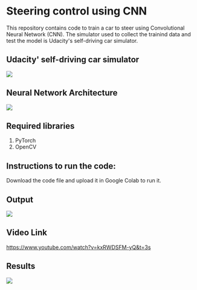 # Steering control using CNN
This repository contains code to train a car to steer using Convolutional Neural Network (CNN). The simulator used to collect the trainind data and test the model is Udacity's self-driving car simulator. 

## Udacity' self-driving car simulator
<img src = "https://github.com/AbhijitMahalle/steering_control_using_cnn/blob/master/gif/simulator.png">  

## Neural Network Architecture
<img src = https://github.com/AbhijitMahalle/steering_control_using_cnn/blob/master/gif/simplified_architecture.jpg>  

## Required libraries
1. PyTorch
2. OpenCV

## Instructions to run the code:
Download the code file and upload it in Google Colab to run it.

## Output
<img src = https://github.com/AbhijitMahalle/steering_control_using_cnn/blob/master/gif/output.gif>

## Video Link
https://www.youtube.com/watch?v=kxRWDSFM-yQ&t=3s

## Results
<img src = https://github.com/AbhijitMahalle/steering_control_using_cnn/blob/master/gif/result.PNG>



